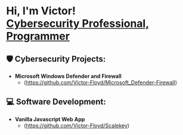  <h1>
 Hi, I'm Victor! <br/>
 <a href="https://www.linkedin.com/in/victorfloyd/">Cybersecurity Professional,  </a>
 <a href="https://github.com/Victor-Floyd">Programmer</a>
 </h1>

<h2>🛡️ Cybersecurity Projects:</h2>

- <b>Microsoft Windows Defender and Firewall</b>
  - (https://github.com/Victor-Floyd/Microsoft_Defender-Firewall)
 
<h2>💻  Software Development:</h2>

- <b>Vanilla Javascript Web App</b>
  - (https://github.com/Victor-Floyd/Scalekey)
 

